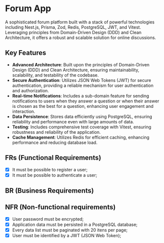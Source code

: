 # Forum App

A sophisticated forum platform built with a stack of powerful technologies including Nest.js, Prisma, Zod, Redis, PostgreSQL, JWT, and Vitest. Leveraging principles from Domain-Driven Design (DDD) and Clean Architecture, it offers a robust and scalable solution for online discussions.

## Key Features

- **Advanced Architecture**: Built upon the principles of Domain-Driven Design (DDD) and Clean Architecture, ensuring maintainability, scalability, and testability of the codebase.
- **Secure Authentication**: Utilizes JSON Web Tokens (JWT) for secure authentication, providing a reliable mechanism for user authentication and authorization.
- **Real-time Notifications**: Includes a sub-domain feature for sending notifications to users when they answer a question or when their answer is chosen as the best for a question, enhancing user engagement and interaction.
- **Data Persistence**: Stores data efficiently using PostgreSQL, ensuring reliability and performance even with large amounts of data.
- **Testing**: Includes comprehensive test coverage with Vitest, ensuring robustness and reliability of the application.
- **Cache Management**: Utilizes Redis for efficient caching, enhancing performance and reducing database load.

## FRs (Functional Requirements)

- [x] It must be possible to register a user;
- [x] It must be possible to authenticate a user;

## BR (Business Requirements)

## NFR (Non-functional requirements)

- [x] User password must be encrypted;
- [x] Application data must be persisted in a PostgreSQL database;
- [x] Every data list must be paginated with 20 itens per page;
- [x] User must be identified by a JWT (JSON Web Token);